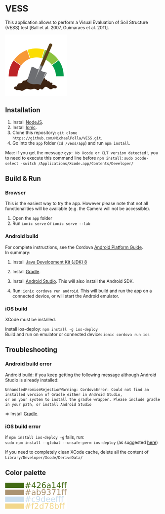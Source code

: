 <!-- markdownlint-disable MD033 -->

# VESS

This application allows to perform a Visual Evaluation of Soil Structure (VESS) test [Ball et al. 2007, Guimaraes et al. 2011].

<img src="/docs/vess-icon.png" width="200">

## Installation

1. Install [NodeJS](https://nodejs.org/en/).
2. Install [Ionic](https://ionicframework.com/getting-started#cli).
3. Clone this repository: `git clone https://github.com/MichaelPolla/VESS.git`.
4. Go into the `app` folder (`cd /vess/app`) and run `npm install`.

Mac: if you get the message `gyp: No Xcode or CLT version detected!`, you to need to execute this command line before `npm install`:
`sudo xcode-select -switch /Applications/Xcode.app/Contents/Developer/`

## Build & Run

### Browser

This is the easiest way to try the app. However please note that not all functionalities will be available (e.g. the Camera will not be accessible).

1. Open the `app` folder
2. Run `ionic serve` or `ionic serve --lab`

### Android build

For complete instructions, see the Cordova [Android Platform Guide](https://cordova.apache.org/docs/en/8.x/guide/platforms/android/).  
In summary:

1. Install [Java Development Kit (JDK) 8](http://www.oracle.com/technetwork/java/javase/downloads/jdk8-downloads-2133151.html)

2. Install [Gradle](https://gradle.org/install).
3. Install [Android Studio](https://developer.android.com/studio/). This will also install the Android SDK.
4. Run: `ionic cordova run android`. This will build and run the app on a connected device, or will start the Android emulator.

### iOS build

XCode must be installed.

Install ios-deploy: `npm install -g ios-deploy`  
Build and run on emulator or connected device: `ionic cordova run ios`

## Troubleshooting

### Android build error

Android build: if you keep getting the following message although Android Studio is already installed:

```
UnhandledPromiseRejectionWarning: CordovaError: Could not find an installed version of Gradle either in Android Studio,
or on your system to install the gradle wrapper. Please include gradle
in your path, or install Android Studio
```

=> Install [Gradle](https://gradle.org/install).

### iOS build error

if `npm install ios-deploy -g` fails, run:  
`sudo npm install --global --unsafe-perm ios-deploy` (as suggested [here](https://github.com/ios-control/ios-deploy/issues/109#issuecomment-92589783))

If you need to completely clean XCode cache, delete all the content of `Library/Developer/Xcode/DeriveData/`

## Color palette

<img src="/docs/colorApp.png" width="200px">
